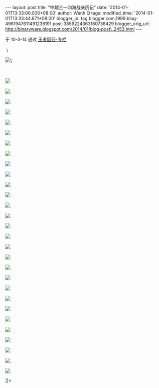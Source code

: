 --- layout: post title: "中越三一四海战亲历记" date:
'2014-01-01T13:33:00.006+08:00' author: Wenh Q tags: modified\_time:
'2014-01-01T13:33:44.871+08:00' blogger\_id:
tag:blogger.com,1999:blog-4961947611491238191.post-3859224363160736429
blogger\_orig\_url:
http://binaryware.blogspot.com/2014/01/blog-post\_2453.html ---
<div dir="ltr">

于 10-3-14 通过 [王者回归-专栏](http://blog.china.com/u/060604/863/)\
\
 \
<div>

</div>

<div>

</div>

<div>

</div>

<div>

</div>

<div>

</div>

<div>

</div>

<div>

</div>

<div>

</div>

<div>

</div>

<div>

</div>

<div>

</div>

<div>

</div>

<div>

</div>

<div>

</div>

<div>

</div>

<div>

</div>

<div>

</div>

<div>

</div>

<div>

</div>

<div>

</div>

<div>

![](http://image.club.china.com/twhb/1011/2010/3/15/1268614846051_2972.jpg)\
<div>

</div>

\
\
![](http://image.club.china.com/twhb/1011/2010/3/15/1268614846052_2973.jpg)\
\
![](http://image.club.china.com/twhb/1011/2010/3/15/1268614846052_2974.jpg)\
\
![](http://image.club.china.com/twhb/1011/2010/3/15/1268614846053_2975.jpg)\
\
![](http://image.club.china.com/twhb/1011/2010/3/15/1268614846053_2976.jpg)\
\
![](http://image.club.china.com/twhb/1011/2010/3/15/1268614846054_2977.jpg)\
\
![](http://image.club.china.com/twhb/1011/2010/3/15/1268614846055_2978.jpg)\
\
![](http://image.club.china.com/twhb/1011/2010/3/15/1268614846055_2979.jpg)\
\
![](http://image.club.china.com/twhb/1011/2010/3/15/1268614846056_2980.jpg)\
\
![](http://image.club.china.com/twhb/1011/2010/3/15/1268614846056_2981.jpg)\
\
![](http://image.club.china.com/twhb/1011/2010/3/15/1268614846057_2982.jpg)\
\
![](http://image.club.china.com/twhb/1011/2010/3/15/1268614846057_2983.jpg)\
\
![](http://image.club.china.com/twhb/1011/2010/3/15/1268614846058_2984.jpg)\
\
![](http://image.club.china.com/twhb/1011/2010/3/15/1268614846058_2985.jpg)\
\
![](http://image.club.china.com/twhb/1011/2010/3/15/1268614846059_2986.jpg)\
\
![](http://image.club.china.com/twhb/1011/2010/3/15/1268614846059_2987.jpg)\
\
![](http://image.club.china.com/twhb/1011/2010/3/15/1268614846060_2988.jpg)\
\
![](http://image.club.china.com/twhb/1011/2010/3/15/1268614846060_2989.jpg)\
\
![](http://image.club.china.com/twhb/1011/2010/3/15/1268614846061_2990.jpg)\
\
![](http://image.club.china.com/twhb/1011/2010/3/15/1268614846061_2991.jpg)\
\
![](http://image.club.china.com/twhb/1011/2010/3/15/1268614846062_2992.jpg)\
\
![](http://image.club.china.com/twhb/1011/2010/3/15/1268614846064_2993.jpg)\
\
![](http://image.club.china.com/twhb/1011/2010/3/15/1268614846064_2994.jpg)\
\
![](http://image.club.china.com/twhb/1011/2010/3/15/1268614846064_2995.jpg)\
\
![](http://image.club.china.com/twhb/1011/2010/3/15/1268614846065_2996.jpg)\
\
![](http://image.club.china.com/twhb/1011/2010/3/15/1268614846066_2997.jpg)\
\
![](http://image.club.china.com/twhb/1011/2010/3/15/1268614846066_2998.jpg)\
\
![](http://image.club.china.com/twhb/1011/2010/3/15/1268614846067_2999.jpg)\
\
![](http://image.club.china.com/twhb/1011/2010/3/15/1268614846067_3000.jpg)\
\
![](http://image.club.china.com/twhb/1011/2010/3/15/1268614846068_3001.jpg)

</div>

\]\]&gt;

</div>
